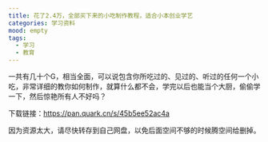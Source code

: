 ```yaml
---
title: 花了2.4万，全部买下来的小吃制作教程，适合小本创业学艺
categories: 学习资料
mood: empty
tags:
  - 学习
  - 教育
---
```





一共有几十个G，相当全面，可以说包含你所吃过的、见过的、听过的任何一个小吃，非常详细的教你如何制作，就算什么都不会，学完以后也能当个大厨，偷偷学一下，然后惊艳所有人不好吗？




下载链接：https://pan.quark.cn/s/45b5ee52ac4a










因为资源太大，请尽快转存到自己网盘，以免后面空间不够的时候腾空间给删掉。


